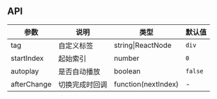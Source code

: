 ## API

| 参数 | 说明 | 类型 | 默认值 |
| --- | --- | --- | --- |
| tag | 自定义标签 | string\|ReactNode | `div` |
| startIndex | 起始索引 | number | `0` |
| autoplay | 是否自动播放 | boolean | `false` |
| afterChange | 切换完成时回调 | function(nextIndex) | - |
